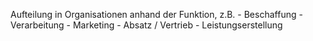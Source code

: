 Aufteilung in Organisationen anhand der Funktion, z.B. 
	- Beschaffung
	- Verarbeitung
	- Marketing
	- Absatz / Vertrieb
	- Leistungserstellung